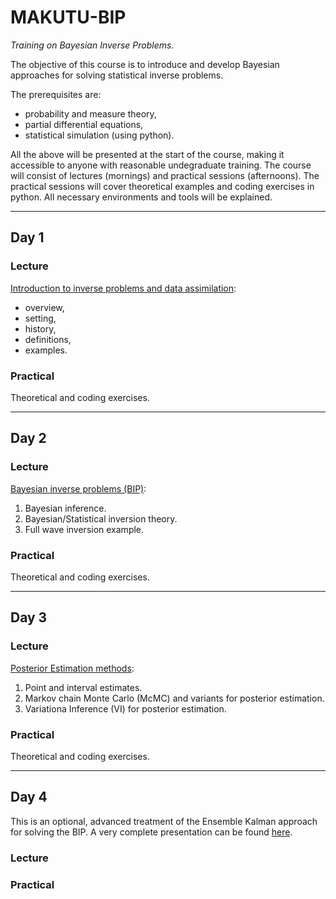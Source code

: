# MAKUTU-BIP

*Training on Bayesian Inverse Problems.*

The objective of this course is to introduce and develop Bayesian approaches for solving statistical inverse problems. 

The prerequisites are:

- probability and measure theory,
- partial differential equations,
- statistical simulation (using python).

All the above will be presented at the start of the course, making it accessible to anyone with reasonable undegraduate training. The course will consist of lectures (mornings) and practical sessions (afternoons). The practical sessions will cover theoretical examples and coding exercises in python. All necessary environments and tools will be explained.

--- 

## Day 1

### Lecture

[Introduction to inverse problems and data assimilation](./01lectures/10_IP_DA_intro.pdf): 

- overview, 
- setting, 
- history, 
- definitions, 
- examples.

### Practical

Theoretical and coding exercises.

--- 

## Day 2

### Lecture

[Bayesian inverse problems (BIP)](./01lectures/20_BIP.pdf):

 1. Bayesian inference.
 2. Bayesian/Statistical inversion theory.
 3. Full wave inversion example.


### Practical

Theoretical and coding exercises.

--- 

## Day 3


### Lecture

[Posterior Estimation methods](./01lectures/30_McMC.pdf):  
  
  1. Point and interval estimates.
  2. Markov chain Monte Carlo (McMC) and variants for posterior estimation.
  3. Variationa Inference (VI) for posterior estimation.

### Practical

Theoretical and coding exercises.

--- 

## Day 4

This is an optional, advanced treatment of the Ensemble Kalman approach for solving the BIP. A very complete presentation can be found [here](https://markasch.github.io/kfBIPq/).

### Lecture

### Practical